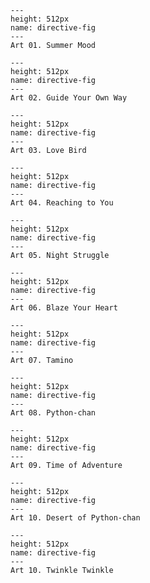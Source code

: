 ```{figure} assets/anyalast.png
---
height: 512px
name: directive-fig
---
Art 01. Summer Mood
```

```{figure} assets/dragon.png
---
height: 512px
name: directive-fig
---
Art 02. Guide Your Own Way
```

```{figure} assets/last.png
---
height: 512px
name: directive-fig
---
Art 03. Love Bird
```

```{figure} assets/renkliel.png
---
height: 512px
name: directive-fig
---
Art 04. Reaching to You
```

```{figure} assets/flowergirl2.png
---
height: 512px
name: directive-fig
---
Art 05. Night Struggle
```

```{figure} assets/rengokulastbutveryveryvery.png
---
height: 512px
name: directive-fig
---
Art 06. Blaze Your Heart
```

```{figure} assets/habibi.png
---
height: 512px
name: directive-fig
---
Art 07. Tamino
```

```{figure} assets/pychann.png
---
height: 512px
name: directive-fig
---
Art 08. Python-chan
```

```{figure} assets/bmo.png
---
height: 512px
name: directive-fig
---
Art 09. Time of Adventure
```

```{figure} assets/pythonchan2.png
---
height: 512px
name: directive-fig
---
Art 10. Desert of Python-chan
```

```{figure} assets/dgkosenpai.png
---
height: 512px
name: directive-fig
---
Art 10. Twinkle Twinkle
```